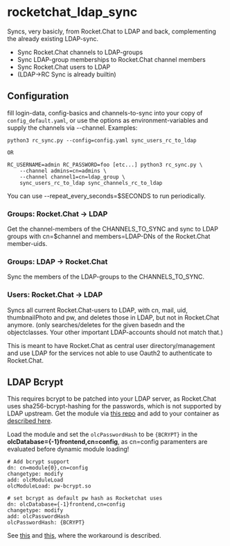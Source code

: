 # rocketchat_ldap_sync

Syncs, very basicly, from Rocket.Chat to LDAP and back, 
complementing the already existing LDAP-sync.

- Sync Rocket.Chat channels to LDAP-groups 
- Sync LDAP-group memberships to Rocket.Chat channel members
- Sync Rocket.Chat users to LDAP
- (LDAP->RC Sync is already builtin)

## Configuration

fill login-data, config-basics and channels-to-sync into your copy of 
`config_default.yaml`, or use the options as environment-variables and
supply the channels via --channel. Examples:

```
python3 rc_sync.py --config=config.yaml sync_users_rc_to_ldap

OR

RC_USERNAME=admin RC_PASSWORD=foo [etc...] python3 rc_sync.py \
    --channel admins=cn=admins \
    --channel channel1=cn=ldap_group \
    sync_users_rc_to_ldap sync_channels_rc_to_ldap 
```

You can use --repeat_every_seconds=$SECONDS to run periodically.

### Groups: Rocket.Chat -> LDAP

Get the channel-members of the CHANNELS_TO_SYNC and sync to LDAP groups 
with cn=$channel and members=LDAP-DNs of the Rocket.Chat member-uids.

### Groups: LDAP -> Rocket.Chat

Sync the members of the LDAP-groups to the CHANNELS_TO_SYNC.

### Users: Rocket.Chat -> LDAP

Syncs all current Rocket.Chat-users to LDAP, with cn, mail, uid, 
thumbnailPhoto and pw, and deletes those in LDAP, but not in 
Rocket.Chat anymore. 
(only searches/deletes for the given basedn and the objectclasses.
Your other important LDAP-accounts should not match that.)

This is meant to have Rocket.Chat as central user directory/management 
and use LDAP for the services not able to use Oauth2 to 
authenticate to Rocket.Chat.


## LDAP Bcrypt

This requires bcrypt to be patched into your LDAP server, as 
Rocket.Chat uses sha256-bcrypt-hashing for the passwords, which is not 
supported by LDAP upstream. Get the module via
[this repo](https://github.com/sistason/openldap-sha256-bcrypt) and
add to your container as
[described here](https://github.com/osixia/docker-openldap/issues/150).
 
Load the module and set the `olcPasswordHash` to be `{BCRYPT}` in 
the **olcDatabase={-1}frontend,cn=config**, as cn=config paramenters are 
evaluated before dynamic module loading! 

```
# Add bcrypt support
dn: cn=module{0},cn=config
changetype: modify
add: olcModuleLoad
olcModuleLoad: pw-bcrypt.so

# set bcrypt as default pw hash as Rocketchat uses
dn: olcDatabase={-1}frontend,cn=config
changetype: modify
add: olcPasswordHash
olcPasswordHash: {BCRYPT}
```

See 
[this](https://www.openldap.org/lists/openldap-software/200708/msg00084.html) 
and [this](http://www.openldap.org/its/index.cgi?findid=5082), where the
workaround is described.